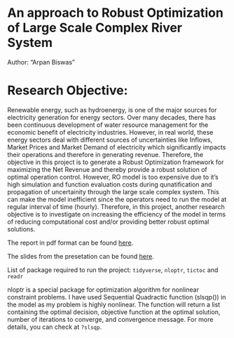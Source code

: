 
# An approach to Robust Optimization of Large Scale Complex River System

Author: “Arpan Biswas”

# Research Objective:

Renewable energy, such as hydroenergy, is one of the major sources for
electricity generation for energy sectors. Over many decades, there has
been continuous development of water resource management for the
economic benefit of electricity industries. However, in real world,
these energy sectors deal with different sources of uncertainties like
Inflows, Market Prices and Market Demand of electricity which
significantly impacts their operations and therefore in generating
revenue. Therefore, the objective in this project is to generate a
Robust Optimization framework for maximizing the Net Revenue and thereby
provide a robust solution of optimal operation control. However, RO
model is too expensive due to it’s high simulation and function
evaluation costs during qunatification and propagation of uncertainity
through the large scale complex system. This can make the model
inefficient since the operators need to run the model at regular
interval of time (hourly). Therefore, in this project, another research
objective is to investigate on increasing the efficiency of the model in
terms of reducing computational cost and/or providing better robust
optimal solutions.

The report in pdf format can be found
[here](https://github.com/ST541-Fall2018/arpanbiswas52-project-ComplexRiverSystem/blob/Master/Report.pdf).

The slides from the presetation can be found
[here](https://github.com/ST541-Fall2018/arpanbiswas52-project-ComplexRiverSystem/blob/Master/ProjectST541_Presentation.pdf).

List of package required to run the project: `tidyverse`, `nloptr`,
`tictoc` and `readr`

nloptr is a special package for optimization algorithm for nonlinear
constraint problems. I have used Sequential Quadractic function
(slsqp()) in the model as my problem is highly nonlinear. The function
will return a list containing the optimal decision, objective function
at the optimal solution, number of iterations to converge, and
convergence message. For more details, you can check at `?slsqp`.
